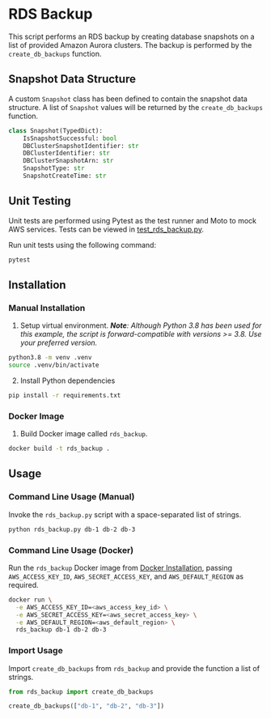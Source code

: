 # RDS Backup

This script performs an RDS backup by creating database snapshots on a list of provided Amazon Aurora clusters. The backup is performed by the `create_db_backups` function.

## Snapshot Data Structure

A custom `Snapshot` class has been defined to contain the snapshot data structure. A list of `Snapshot` values will be returned by the `create_db_backups` function.

```py
class Snapshot(TypedDict):
    IsSnapshotSuccessful: bool
    DBClusterSnapshotIdentifier: str
    DBClusterIdentifier: str
    DBClusterSnapshotArn: str
    SnapshotType: str
    SnapshotCreateTime: str
```

## Unit Testing

Unit tests are performed using Pytest as the test runner and Moto to mock AWS services. Tests can be viewed in [test_rds_backup.py](./test_rds_backup.py).

Run unit tests using the following command:

```sh
pytest
```

## Installation

### Manual Installation

1. Setup virtual environment. _**Note**: Although Python 3.8 has been used for this example, the script is forward-compatible with versions >= 3.8. Use your preferred version._

```sh
python3.8 -m venv .venv
source .venv/bin/activate
```

2. Install Python dependencies

```sh
pip install -r requirements.txt
```

### Docker Image

1. Build Docker image called `rds_backup`.

```sh
docker build -t rds_backup .
```

## Usage

### Command Line Usage (Manual)

Invoke the `rds_backup.py` script with a space-separated list of strings.

```sh
python rds_backup.py db-1 db-2 db-3
```

### Command Line Usage (Docker)

Run the `rds_backup` Docker image from [Docker Installation](#docker-installation), passing `AWS_ACCESS_KEY_ID`, `AWS_SECRET_ACCESS_KEY`, and `AWS_DEFAULT_REGION` as required.

```sh
docker run \
  -e AWS_ACCESS_KEY_ID=<aws_access_key_id> \
  -e AWS_SECRET_ACCESS_KEY=<aws_secret_access_key> \
  -e AWS_DEFAULT_REGION=<aws_default_region> \
  rds_backup db-1 db-2 db-3
```

### Import Usage

Import `create_db_backups` from `rds_backup` and provide the function a list of strings.

```py
from rds_backup import create_db_backups

create_db_backups(["db-1", "db-2", "db-3"])
```
